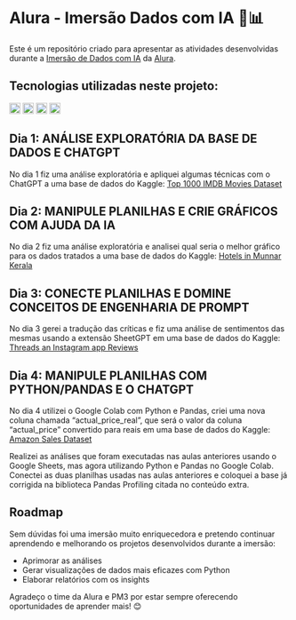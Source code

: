 # Alura - Imersão Dados com IA 🤿📊
Este é um repositório criado para apresentar as atividades desenvolvidas durante a [Imersão de Dados com IA](https://www.alura.com.br/imersao-dados-ia) da [Alura](https://www.alura.com.br/).
## Tecnologias utilizadas neste projeto:
<img height="20" src="https://img.shields.io/badge/Jupyter_Notebook-purple"> <img height="20" src="https://img.shields.io/badge/Google_Colaboratory-darkorange"> <img height="20" src="https://img.shields.io/badge/Python-yellow"> <img height="20" src="https://img.shields.io/badge/Pandas-green">

## Dia 1: ANÁLISE EXPLORATÓRIA DA BASE DE DADOS E CHATGPT
No dia 1 fiz uma análise exploratória e apliquei algumas técnicas com o ChatGPT a uma base de dados do Kaggle: [Top 1000 IMDB Movies Dataset](https://www.kaggle.com/datasets/inductiveanks/top-1000-imdb-movies-dataset)

## Dia 2: MANIPULE PLANILHAS E CRIE GRÁFICOS COM AJUDA DA IA
No dia 2 fiz uma análise exploratória e analisei qual seria o melhor gráfico para os dados tratados a uma base de dados do Kaggle: [Hotels in Munnar Kerala](https://www.kaggle.com/datasets/andrewgeorgeissac/hotels-in-munnar-kerala)

## Dia 3: CONECTE PLANILHAS E DOMINE CONCEITOS DE ENGENHARIA DE PROMPT
No dia 3 gerei a tradução das críticas e fiz uma análise de sentimentos das mesmas usando a extensão SheetGPT em uma base de dados do Kaggle: [Threads an Instagram app Reviews](https://www.kaggle.com/datasets/saloni1712/threads-an-instagram-app-reviews)

## Dia 4: MANIPULE PLANILHAS COM PYTHON/PANDAS E O CHATGPT
No dia 4 utilizei o Google Colab com Python e Pandas, criei uma nova coluna chamada “actual_price_real”, que será o valor da coluna “actual_price” convertido para reais em uma base de dados do Kaggle: [Amazon Sales Dataset](https://www.kaggle.com/datasets/karkavelrajaj/amazon-sales-dataset)

Realizei as análises que foram executadas nas aulas anteriores usando o Google Sheets, mas agora utilizando Python e Pandas no Google Colab.
Conectei as duas planilhas usadas nas aulas anteriores e coloquei a base já corrigida na biblioteca Pandas Profiling citada no conteúdo extra.

## Roadmap
Sem dúvidas foi uma imersão muito enriquecedora e pretendo continuar aprendendo e melhorando os projetos desenvolvidos durante a imersão:
- Aprimorar as análises
- Gerar visualizações de dados mais eficazes com Python
- Elaborar relatórios com os insights

Agradeço o time da Alura e PM3 por estar sempre oferecendo oportunidades de aprender mais! 😊
